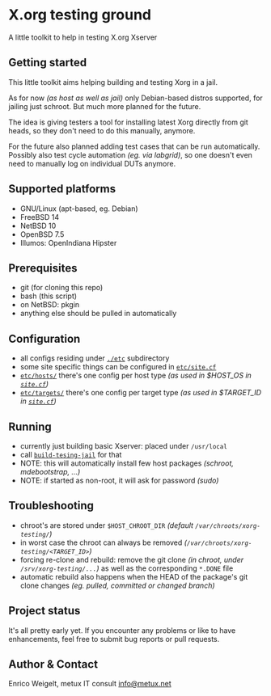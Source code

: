 # X.org testing ground

A little toolkit to help in testing X.org Xserver

## Getting started

This little toolkit aims helping building and testing Xorg in a jail.

As for now *(as host as well as jail)* only Debian-based distros supported,
for jailing just schroot. But much more planned for the future.

The idea is giving testers a tool for installing latest Xorg directly 
from git heads, so they don't need to do this manually, anymore.

For the future also planned adding test cases that can be run automatically.
Possibly also test cycle automation *(eg. via labgrid)*, so one doesn't even
need to manually log on individual DUTs anymore.

## Supported platforms

* GNU/Linux (apt-based, eg. Debian)
* FreeBSD 14
* NetBSD 10
* OpenBSD 7.5
* Illumos: OpenIndiana Hipster

## Prerequisites

* git (for cloning this repo)
* bash (this script)
* on NetBSD: pkgin
* anything else should be pulled in automatically

## Configuration

* all configs residing under [`./etc`](etc) subdirectory
* some site specific things can be configured in [`etc/site.cf`](etc/site.cf)
* [`etc/hosts/`](etc/hosts) there's one config per host type *(as used in $HOST_OS in [`site.cf`](etc/site.cf))*
* [`etc/targets/`](etc/targets) there's one config per target type *(as used in $TARGET_ID in [`site.cf`](etc/site.cf))*

## Running

* currently just building basic Xserver: placed under `/usr/local`
* call [`build-tesing-jail`](build-testing-jail) for that
* NOTE: this will automatically install few host packages *(schroot, mdebootstrap, ...)*
* NOTE: if started as non-root, it will ask for password *(sudo)*

## Troubleshooting

* chroot's are stored under `$HOST_CHROOT_DIR` *(default `/var/chroots/xorg-testing/`)*
* in worst case the chroot can always be removed *(`/var/chroots/xorg-testing/<TARGET_ID>`)*
* forcing re-clone and rebuild: remove the git clone *(in chroot, under `/srv/xorg-testing/...`)* as well as the corresponding `*.DONE` file
* automatic rebuild also happens when the HEAD of the package's git clone changes *(eg. pulled, committed or changed branch)*

## Project status

It's all pretty early yet. If you encounter any problems or like to have enhancements,
feel free to submit bug reports or pull requests.

## Author & Contact

Enrico Weigelt, metux IT consult <info@metux.net>
